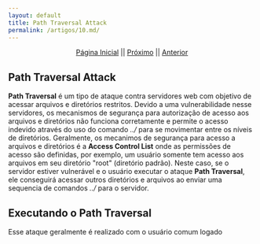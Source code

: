 ```yaml
---
layout: default
title: Path Traversal Attack
permalink: /artigos/10.md/
---
```

  
  
<p align="center">
 <a href="https://carineconstantino.github.io/cybersecurity/">Página Inicial</a>
 || 
 <a href="https://carineconstantino.github.io/cybersecurity/">Próximo</a>  
 || 
 <a href="https://carineconstantino.github.io/cybersecurity/artigos/09.md">Anterior</a>   
</p>

## Path Traversal Attack

**Path Traversal** é um tipo de ataque contra servidores web com objetivo de acessar arquivos e diretórios restritos. Devido a uma vulnerabilidade nesse servidores, os mecanismos de segurança para autorização de acesso aos arquivos e diretórios não funciona corretamente e permite o acesso indevido através do uso do comando _../_ para se movimentar entre os níveis de diretórios. Geralmente, os mecanimos de segurança para acesso a arquivos e diretórios é a **Access Control List** onde as permissões de acesso são definidas, por exemplo, um usuário somente tem acesso aos arquivos em seu diretório "root" (diretório padrão). Neste caso, se o servidor estiver vulnerável e o usuário executar o ataque **Path Traversal**, ele conseguirá acessar outros diretórios e arquivos ao enviar uma sequencia de comandos _../_ para o servidor. 


## Executando o Path Traversal

Esse ataque geralmente é realizado com o usuário comum logado
